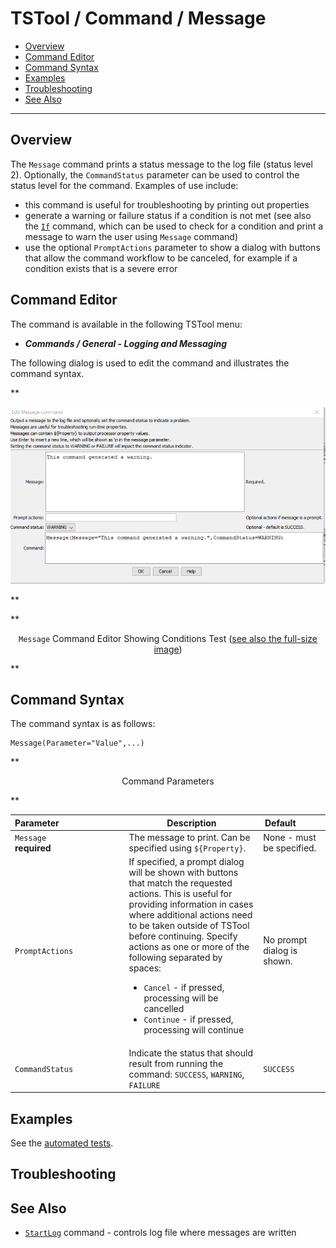 # TSTool / Command / Message #

*   [Overview](#overview)
*   [Command Editor](#command-editor)
*   [Command Syntax](#command-syntax)
*   [Examples](#examples)
*   [Troubleshooting](#troubleshooting)
*   [See Also](#see-also)

-------------------------

## Overview ##

The `Message` command prints a status message to the log file (status level 2).
Optionally, the `CommandStatus` parameter can be used to control the status level for the command.
Examples of use include:

*   this command is useful for troubleshooting by printing out properties
*   generate a warning or failure status if a condition is not met
    (see also the [`If`](../If/If.md) command, which can be used to check for a condition
    and print a message to warn the user using `Message` command)
*   use the optional `PromptActions` parameter to show a dialog with
    buttons that allow the command workflow to be canceled,
    for example if a condition exists that is a severe error

## Command Editor ##

The command is available in the following TSTool menu:

*   ***Commands / General - Logging and Messaging***

The following dialog is used to edit the command and illustrates the command syntax.

**<p style="text-align: center;">
![Message](Message.png)
</p>**

**<p style="text-align: center;">
`Message` Command Editor Showing Conditions Test (<a href="../Message.png">see also the full-size image</a>)
</p>**

## Command Syntax ##

The command syntax is as follows:

```text
Message(Parameter="Value",...)
```
**<p style="text-align: center;">
Command Parameters
</p>**

| **Parameter**&nbsp;&nbsp;&nbsp;&nbsp;&nbsp;&nbsp;&nbsp;&nbsp;&nbsp;&nbsp;&nbsp;&nbsp;&nbsp;&nbsp;&nbsp;&nbsp;&nbsp;&nbsp;&nbsp;&nbsp;&nbsp;&nbsp;&nbsp;&nbsp;&nbsp;&nbsp; | **Description** | **Default**&nbsp;&nbsp;&nbsp;&nbsp;&nbsp;&nbsp;&nbsp;&nbsp;&nbsp;&nbsp; |
| --------------|-----------------|----------------- |
| `Message`<br>**required** | The message to print.  Can be specified using `${Property}`. | None - must be specified. |
| `PromptActions` | If specified, a prompt dialog will be shown with buttons that match the requested actions.  This is useful for providing information in cases where additional actions need to be taken outside of TSTool before continuing. Specify actions as one or more of the following separated by spaces: <ul><li>`Cancel` - if pressed, processing will be cancelled</li><li>`Continue` - if pressed, processing will continue</li></ul> | No prompt dialog is shown. |
| `CommandStatus` | Indicate the status that should result from running the command:  `SUCCESS`, `WARNING`, `FAILURE` | `SUCCESS` |

## Examples ##

See the [automated tests](https://github.com/OpenCDSS/cdss-app-tstool-test/tree/master/test/commands/Message).

## Troubleshooting ##

## See Also ##

*   [`StartLog`](../StartLog/StartLog.md) command - controls log file where messages are written
